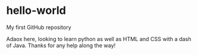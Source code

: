 # hello-world
My first GitHub repository

Adaox here, looking to learn python as well as HTML and CSS with a dash of Java. 
Thanks for any help along the way!
